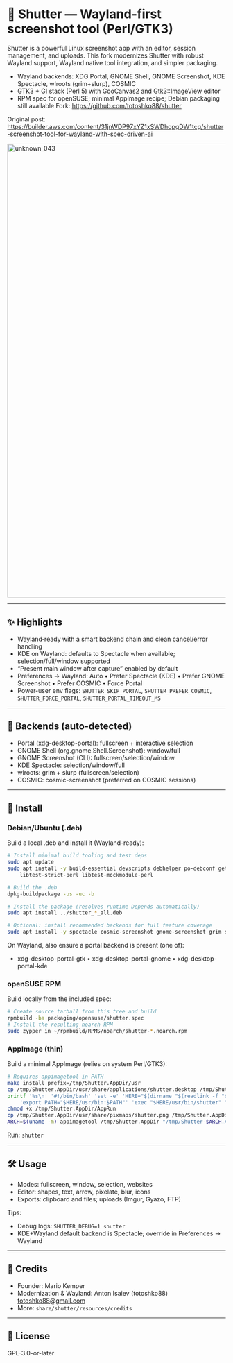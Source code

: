 # 📸 Shutter — Wayland‑first screenshot tool (Perl/GTK3)

Shutter is a powerful Linux screenshot app with an editor, session management, and uploads.
This fork modernizes Shutter with robust Wayland support, Wayland native tool integration, and simpler packaging.
- Wayland backends: XDG Portal, GNOME Shell, GNOME Screenshot, KDE Spectacle, wlroots (grim+slurp), COSMIC
- GTK3 + GI stack (Perl 5) with GooCanvas2 and Gtk3::ImageView editor
- RPM spec for openSUSE; minimal AppImage recipe; Debian packaging still available
Fork: https://github.com/totoshko88/shutter

Original post:
https://builder.aws.com/content/31jnWDP97xYZ1xSWDhopgDW1tcg/shutter-screenshot-tool-for-wayland-with-spec-driven-ai

<img width="1255" height="1047" alt="unknown_043" src="https://github.com/user-attachments/assets/1400f9e0-00c3-4f8a-8c03-361afcc3576f" />

---
## ✨ Highlights
- Wayland‑ready with a smart backend chain and clean cancel/error handling
- KDE on Wayland: defaults to Spectacle when available; selection/full/window supported
- “Present main window after capture” enabled by default
- Preferences → Wayland: Auto • Prefer Spectacle (KDE) • Prefer GNOME Screenshot • Prefer COSMIC • Force Portal
- Power-user env flags: `SHUTTER_SKIP_PORTAL`, `SHUTTER_PREFER_COSMIC`, `SHUTTER_FORCE_PORTAL`, `SHUTTER_PORTAL_TIMEOUT_MS`

---
## 🧩 Backends (auto-detected)
- Portal (xdg-desktop-portal): fullscreen + interactive selection
- GNOME Shell (org.gnome.Shell.Screenshot): window/full
- GNOME Screenshot (CLI): fullscreen/selection/window
- KDE Spectacle: selection/window/full
- wlroots: grim + slurp (fullscreen/selection)
- COSMIC: cosmic-screenshot (preferred on COSMIC sessions)

---
## 🚀 Install

### Debian/Ubuntu (.deb)
Build a local .deb and install it (Wayland-ready):

```bash
# Install minimal build tooling and test deps
sudo apt update
sudo apt install -y build-essential devscripts debhelper po-debconf gettext \
	libtest-strict-perl libtest-mockmodule-perl

# Build the .deb
dpkg-buildpackage -us -uc -b

# Install the package (resolves runtime Depends automatically)
sudo apt install ../shutter_*_all.deb

# Optional: install recommended backends for full feature coverage
sudo apt install -y spectacle cosmic-screenshot gnome-screenshot grim slurp
```

On Wayland, also ensure a portal backend is present (one of):
- xdg-desktop-portal-gtk • xdg-desktop-portal-gnome • xdg-desktop-portal-kde

### openSUSE RPM
Build locally from the included spec:
```bash
# Create source tarball from this tree and build
rpmbuild -ba packaging/opensuse/shutter.spec
# Install the resulting noarch RPM
sudo zypper in ~/rpmbuild/RPMS/noarch/shutter-*.noarch.rpm
```

### AppImage (thin)
Build a minimal AppImage (relies on system Perl/GTK3):

```bash
# Requires appimagetool in PATH
make install prefix=/tmp/Shutter.AppDir/usr
cp /tmp/Shutter.AppDir/usr/share/applications/shutter.desktop /tmp/Shutter.AppDir/shutter.desktop
printf '%s\n' '#!/bin/bash' 'set -e' 'HERE="$(dirname "$(readlink -f "$0")")"' \
	'export PATH="$HERE/usr/bin:$PATH"' 'exec "$HERE/usr/bin/shutter" "$@"' > /tmp/Shutter.AppDir/AppRun
chmod +x /tmp/Shutter.AppDir/AppRun
cp /tmp/Shutter.AppDir/usr/share/pixmaps/shutter.png /tmp/Shutter.AppDir/shutter.png
ARCH=$(uname -m) appimagetool /tmp/Shutter.AppDir "/tmp/Shutter-$ARCH.AppImage"
```

Run: `shutter`

---
## 🛠 Usage
- Modes: fullscreen, window, selection, websites
- Editor: shapes, text, arrow, pixelate, blur, icons
- Exports: clipboard and files; uploads (Imgur, Gyazo, FTP)

Tips:
- Debug logs: `SHUTTER_DEBUG=1 shutter`
- KDE+Wayland default backend is Spectacle; override in Preferences → Wayland

---
## 👤 Credits
- Founder: Mario Kemper
- Modernization & Wayland: Anton Isaiev (totoshko88) <totoshko88@gmail.com>
- More: `share/shutter/resources/credits`

---
## 📄 License
GPL-3.0-or-later
